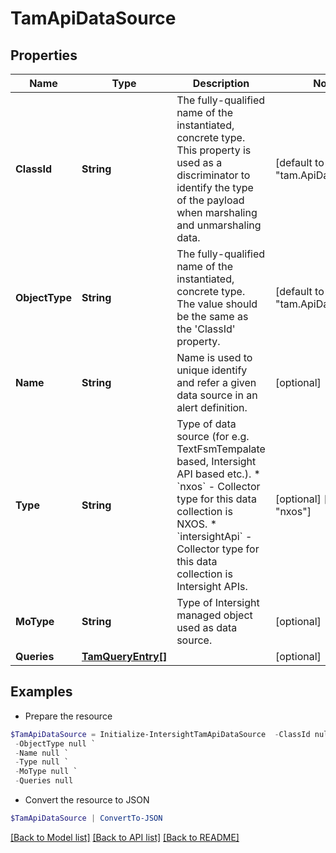 # TamApiDataSource
## Properties

Name | Type | Description | Notes
------------ | ------------- | ------------- | -------------
**ClassId** | **String** | The fully-qualified name of the instantiated, concrete type. This property is used as a discriminator to identify the type of the payload when marshaling and unmarshaling data. | [default to "tam.ApiDataSource"]
**ObjectType** | **String** | The fully-qualified name of the instantiated, concrete type. The value should be the same as the &#39;ClassId&#39; property. | [default to "tam.ApiDataSource"]
**Name** | **String** | Name is used to unique identify and refer a given data source in an alert definition. | [optional] 
**Type** | **String** | Type of data source (for e.g. TextFsmTempalate based, Intersight API based etc.). * &#x60;nxos&#x60; - Collector type for this data collection is NXOS. * &#x60;intersightApi&#x60; - Collector type for this data collection is Intersight APIs. | [optional] [default to "nxos"]
**MoType** | **String** | Type of Intersight managed object used as data source. | [optional] 
**Queries** | [**TamQueryEntry[]**](TamQueryEntry.md) |  | [optional] 

## Examples

- Prepare the resource
```powershell
$TamApiDataSource = Initialize-IntersightTamApiDataSource  -ClassId null `
 -ObjectType null `
 -Name null `
 -Type null `
 -MoType null `
 -Queries null
```

- Convert the resource to JSON
```powershell
$TamApiDataSource | ConvertTo-JSON
```

[[Back to Model list]](../README.md#documentation-for-models) [[Back to API list]](../README.md#documentation-for-api-endpoints) [[Back to README]](../README.md)

